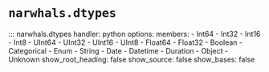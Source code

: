 # `narwhals.dtypes`

::: narwhals.dtypes
    handler: python
    options:
      members:
        - Int64
        - Int32
        - Int16
        - Int8
        - UInt64
        - UInt32
        - UInt16
        - UInt8
        - Float64
        - Float32
        - Boolean
        - Categorical
        - Enum
        - String
        - Date
        - Datetime
        - Duration
        - Object
        - Unknown
      show_root_heading: false
      show_source: false
      show_bases: false
